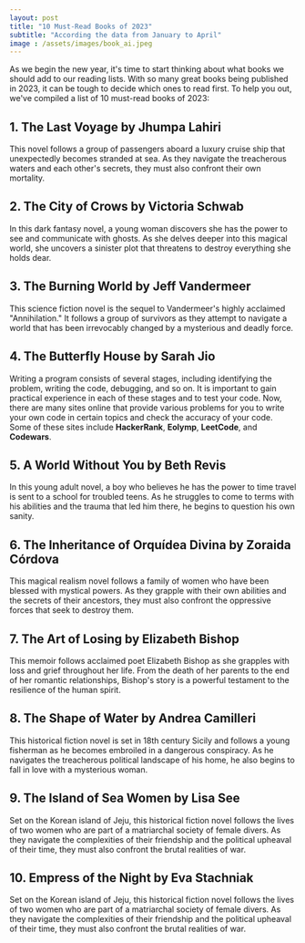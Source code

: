 ```yaml
---
layout: post
title: "10 Must-Read Books of 2023"
subtitle: "According the data from January to April"
image : /assets/images/book_ai.jpeg
---
```



As we begin the new year, it's time to start thinking about what books we should add to our reading lists. With so many great books being published in 2023, it can be tough to decide which ones to read first. To help you out, we've compiled a list of 10 must-read books of 2023:

## 1. The Last Voyage by Jhumpa Lahiri


This novel follows a group of passengers aboard a luxury cruise ship that unexpectedly becomes stranded at sea. As they navigate the treacherous waters and each other's secrets, they must also confront their own mortality.

## 2. The City of Crows by Victoria Schwab


In this dark fantasy novel, a young woman discovers she has the power to see and communicate with ghosts. As she delves deeper into this magical world, she uncovers a sinister plot that threatens to destroy everything she holds dear.

## 3. The Burning World by Jeff Vandermeer


This science fiction novel is the sequel to Vandermeer's highly acclaimed "Annihilation." It follows a group of survivors as they attempt to navigate a world that has been irrevocably changed by a mysterious and deadly force.

## 4. The Butterfly House by Sarah Jio



Writing a program consists of several stages, including identifying the problem, writing the code, debugging, and so on. It is important to gain practical experience in each of these stages and to test your code. Now, there are many sites online that provide various problems for you to write your own code in certain topics and check the accuracy of your code. Some of these sites include **HackerRank**, **Eolymp**, **LeetCode**, and **Codewars**.

## 5. A World Without You by Beth Revis



In this young adult novel, a boy who believes he has the power to time travel is sent to a school for troubled teens. As he struggles to come to terms with his abilities and the trauma that led him there, he begins to question his own sanity.

## 6. The Inheritance of Orquídea Divina by Zoraida Córdova



This magical realism novel follows a family of women who have been blessed with mystical powers. As they grapple with their own abilities and the secrets of their ancestors, they must also confront the oppressive forces that seek to destroy them.

## 7. The Art of Losing by Elizabeth Bishop



This memoir follows acclaimed poet Elizabeth Bishop as she grapples with loss and grief throughout her life. From the death of her parents to the end of her romantic relationships, Bishop's story is a powerful testament to the resilience of the human spirit.

## 8. The Shape of Water by Andrea Camilleri



This historical fiction novel is set in 18th century Sicily and follows a young fisherman as he becomes embroiled in a dangerous conspiracy. As he navigates the treacherous political landscape of his home, he also begins to fall in love with a mysterious woman.

## 9. The Island of Sea Women by Lisa See


Set on the Korean island of Jeju, this historical fiction novel follows the lives of two women who are part of a matriarchal society of female divers. As they navigate the complexities of their friendship and the political upheaval of their time, they must also confront the brutal realities of war.

## 10. Empress of the Night by Eva Stachniak


Set on the Korean island of Jeju, this historical fiction novel follows the lives of two women who are part of a matriarchal society of female divers. As they navigate the complexities of their friendship and the political upheaval of their time, they must also confront the brutal realities of war.


